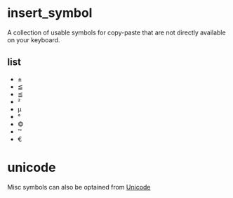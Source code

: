 # insert_symbol
A collection of usable symbols for copy-paste that are not directly available on your keyboard.

## list
* ±
* ≦
* ≦
* ²
* µ
* °
* ©
* ™
* €

# unicode
Misc symbols can also be optained from [Unicode](https://www.unicode.org/charts/PDF/U2600.pdf)
